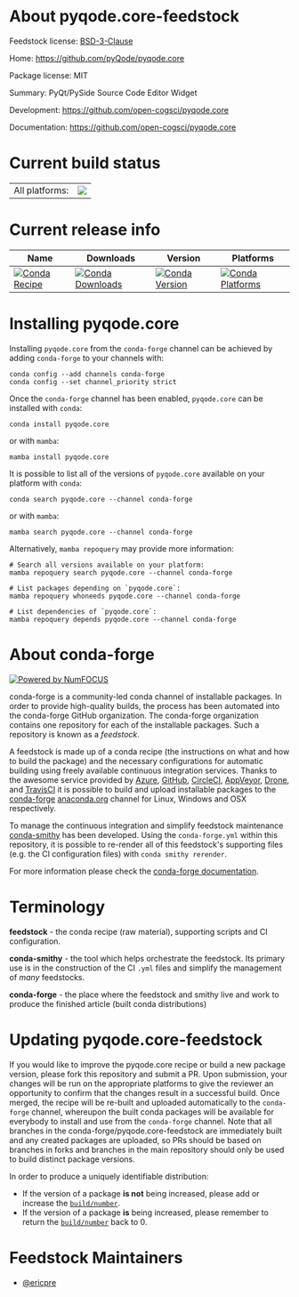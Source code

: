 About pyqode.core-feedstock
===========================

Feedstock license: [BSD-3-Clause](https://github.com/conda-forge/pyqode.core-feedstock/blob/main/LICENSE.txt)

Home: https://github.com/pyQode/pyqode.core

Package license: MIT

Summary: PyQt/PySide Source Code Editor Widget

Development: https://github.com/open-cogsci/pyqode.core

Documentation: https://github.com/open-cogsci/pyqode.core

Current build status
====================


<table><tr><td>All platforms:</td>
    <td>
      <a href="https://dev.azure.com/conda-forge/feedstock-builds/_build/latest?definitionId=4126&branchName=main">
        <img src="https://dev.azure.com/conda-forge/feedstock-builds/_apis/build/status/pyqode.core-feedstock?branchName=main">
      </a>
    </td>
  </tr>
</table>

Current release info
====================

| Name | Downloads | Version | Platforms |
| --- | --- | --- | --- |
| [![Conda Recipe](https://img.shields.io/badge/recipe-pyqode.core-green.svg)](https://anaconda.org/conda-forge/pyqode.core) | [![Conda Downloads](https://img.shields.io/conda/dn/conda-forge/pyqode.core.svg)](https://anaconda.org/conda-forge/pyqode.core) | [![Conda Version](https://img.shields.io/conda/vn/conda-forge/pyqode.core.svg)](https://anaconda.org/conda-forge/pyqode.core) | [![Conda Platforms](https://img.shields.io/conda/pn/conda-forge/pyqode.core.svg)](https://anaconda.org/conda-forge/pyqode.core) |

Installing pyqode.core
======================

Installing `pyqode.core` from the `conda-forge` channel can be achieved by adding `conda-forge` to your channels with:

```
conda config --add channels conda-forge
conda config --set channel_priority strict
```

Once the `conda-forge` channel has been enabled, `pyqode.core` can be installed with `conda`:

```
conda install pyqode.core
```

or with `mamba`:

```
mamba install pyqode.core
```

It is possible to list all of the versions of `pyqode.core` available on your platform with `conda`:

```
conda search pyqode.core --channel conda-forge
```

or with `mamba`:

```
mamba search pyqode.core --channel conda-forge
```

Alternatively, `mamba repoquery` may provide more information:

```
# Search all versions available on your platform:
mamba repoquery search pyqode.core --channel conda-forge

# List packages depending on `pyqode.core`:
mamba repoquery whoneeds pyqode.core --channel conda-forge

# List dependencies of `pyqode.core`:
mamba repoquery depends pyqode.core --channel conda-forge
```


About conda-forge
=================

[![Powered by
NumFOCUS](https://img.shields.io/badge/powered%20by-NumFOCUS-orange.svg?style=flat&colorA=E1523D&colorB=007D8A)](https://numfocus.org)

conda-forge is a community-led conda channel of installable packages.
In order to provide high-quality builds, the process has been automated into the
conda-forge GitHub organization. The conda-forge organization contains one repository
for each of the installable packages. Such a repository is known as a *feedstock*.

A feedstock is made up of a conda recipe (the instructions on what and how to build
the package) and the necessary configurations for automatic building using freely
available continuous integration services. Thanks to the awesome service provided by
[Azure](https://azure.microsoft.com/en-us/services/devops/), [GitHub](https://github.com/),
[CircleCI](https://circleci.com/), [AppVeyor](https://www.appveyor.com/),
[Drone](https://cloud.drone.io/welcome), and [TravisCI](https://travis-ci.com/)
it is possible to build and upload installable packages to the
[conda-forge](https://anaconda.org/conda-forge) [anaconda.org](https://anaconda.org/)
channel for Linux, Windows and OSX respectively.

To manage the continuous integration and simplify feedstock maintenance
[conda-smithy](https://github.com/conda-forge/conda-smithy) has been developed.
Using the ``conda-forge.yml`` within this repository, it is possible to re-render all of
this feedstock's supporting files (e.g. the CI configuration files) with ``conda smithy rerender``.

For more information please check the [conda-forge documentation](https://conda-forge.org/docs/).

Terminology
===========

**feedstock** - the conda recipe (raw material), supporting scripts and CI configuration.

**conda-smithy** - the tool which helps orchestrate the feedstock.
                   Its primary use is in the construction of the CI ``.yml`` files
                   and simplify the management of *many* feedstocks.

**conda-forge** - the place where the feedstock and smithy live and work to
                  produce the finished article (built conda distributions)


Updating pyqode.core-feedstock
==============================

If you would like to improve the pyqode.core recipe or build a new
package version, please fork this repository and submit a PR. Upon submission,
your changes will be run on the appropriate platforms to give the reviewer an
opportunity to confirm that the changes result in a successful build. Once
merged, the recipe will be re-built and uploaded automatically to the
`conda-forge` channel, whereupon the built conda packages will be available for
everybody to install and use from the `conda-forge` channel.
Note that all branches in the conda-forge/pyqode.core-feedstock are
immediately built and any created packages are uploaded, so PRs should be based
on branches in forks and branches in the main repository should only be used to
build distinct package versions.

In order to produce a uniquely identifiable distribution:
 * If the version of a package **is not** being increased, please add or increase
   the [``build/number``](https://docs.conda.io/projects/conda-build/en/latest/resources/define-metadata.html#build-number-and-string).
 * If the version of a package **is** being increased, please remember to return
   the [``build/number``](https://docs.conda.io/projects/conda-build/en/latest/resources/define-metadata.html#build-number-and-string)
   back to 0.

Feedstock Maintainers
=====================

* [@ericpre](https://github.com/ericpre/)

